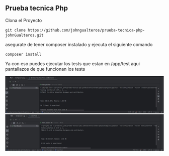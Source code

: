 ## Prueba tecnica Php
Clona el Proyecto
```shell
git clone https://github.com/johngualteros/prueba-tecnica-php-johnGualteros.git
```
asegurate de tener composer instalado y ejecuta el siguiente comando
```shell
composer install
```
Ya con eso puedes ejecutar los tests que estan en
/app/test aqui pantallazos de que funcionan los tests

![](./images/saveUserCase.jpg)
![](./images/userTest.jpg)